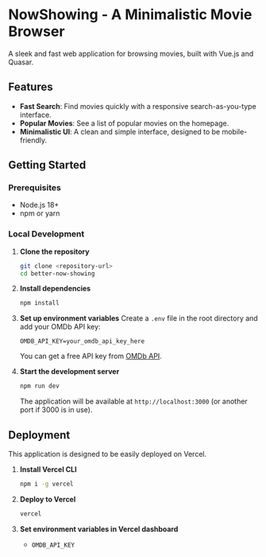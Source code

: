# NowShowing - A Minimalistic Movie Browser

A sleek and fast web application for browsing movies, built with Vue.js and Quasar.

## Features

- **Fast Search**: Find movies quickly with a responsive search-as-you-type interface.
- **Popular Movies**: See a list of popular movies on the homepage.
- **Minimalistic UI**: A clean and simple interface, designed to be mobile-friendly.

## Getting Started

### Prerequisites

- Node.js 18+
- npm or yarn

### Local Development

1.  **Clone the repository**
    ```bash
    git clone <repository-url>
    cd better-now-showing
    ```

2.  **Install dependencies**
    ```bash
    npm install
    ```

3.  **Set up environment variables**
    Create a `.env` file in the root directory and add your OMDb API key:
    ```env
    OMDB_API_KEY=your_omdb_api_key_here
    ```
    You can get a free API key from [OMDb API](http://www.omdbapi.com/apikey.aspx).

4.  **Start the development server**
    ```bash
    npm run dev
    ```
    The application will be available at `http://localhost:3000` (or another port if 3000 is in use).

## Deployment

This application is designed to be easily deployed on Vercel.

1.  **Install Vercel CLI**
    ```bash
    npm i -g vercel
    ```

2.  **Deploy to Vercel**
    ```bash
    vercel
    ```

3.  **Set environment variables in Vercel dashboard**
    - `OMDB_API_KEY`

